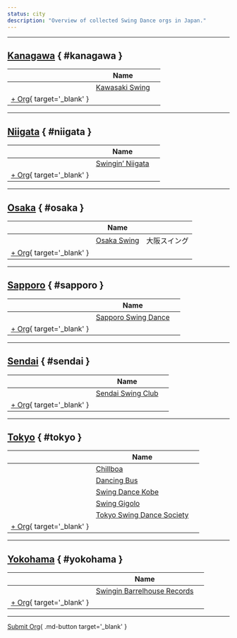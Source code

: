```yaml
---
status: city
description: "Overview of collected Swing Dance orgs in Japan."
---
```


---

## <a id=kanagawa></a>[Kanagawa](#kanagawa) { #kanagawa }

| | Name | |
| --- | --- | --- |
| | [Kawasaki Swing](kawasaki-swing.md) |  |
| [+ Org](https://github.com/swingdance/orgs/issues/new?assignees=&labels=add+org&projects=&template=02-add_entity.yml&title=%5Bjp%5D%20%3CName%3E&region=jp&province=Kanagawa&city=Kanagawa){ target='_blank' }

---

## <a id=niigata></a>[Niigata](#niigata) { #niigata }

| | Name | |
| --- | --- | --- |
| | [Swingin’ Niigata](swingin-niigata.md) |  |
| [+ Org](https://github.com/swingdance/orgs/issues/new?assignees=&labels=add+org&projects=&template=02-add_entity.yml&title=%5Bjp%5D%20%3CName%3E&region=jp&province=Niigata&city=Niigata){ target='_blank' }

---

## <a id=osaka></a>[Osaka](#osaka) { #osaka }

| | Name | |
| --- | --- | --- |
| | [Osaka Swing](osaka-swing.md) | 大阪スイング |
| [+ Org](https://github.com/swingdance/orgs/issues/new?assignees=&labels=add+org&projects=&template=02-add_entity.yml&title=%5Bjp%5D%20%3CName%3E&region=jp&province=Osaka&city=Osaka){ target='_blank' }

---

## <a id=sapporo></a>[Sapporo](#sapporo) { #sapporo }

| | Name | |
| --- | --- | --- |
| | [Sapporo Swing Dance](sapporo-swing-dance.md) |  |
| [+ Org](https://github.com/swingdance/orgs/issues/new?assignees=&labels=add+org&projects=&template=02-add_entity.yml&title=%5Bjp%5D%20%3CName%3E&region=jp&province=Sapporo&city=Sapporo){ target='_blank' }

---

## <a id=sendai></a>[Sendai](#sendai) { #sendai }

| | Name | |
| --- | --- | --- |
| | [Sendai Swing Club](sendai-swing-club.md) |  |
| [+ Org](https://github.com/swingdance/orgs/issues/new?assignees=&labels=add+org&projects=&template=02-add_entity.yml&title=%5Bjp%5D%20%3CName%3E&region=jp&province=Sendai&city=Sendai){ target='_blank' }

---

## <a id=tokyo></a>[Tokyo](#tokyo) { #tokyo }

| | Name | |
| --- | --- | --- |
| | [Chillboa](chillboa.md) |  |
| | [Dancing Bus](dancing-bus.md) |  |
| | [Swing Dance Kobe](swing-dance-kobe.md) |  |
| | [Swing Gigolo](swing-gigolo.md) |  |
| | [Tokyo Swing Dance Society](tokyo-swing-dance-society.md) |  |
| [+ Org](https://github.com/swingdance/orgs/issues/new?assignees=&labels=add+org&projects=&template=02-add_entity.yml&title=%5Bjp%5D%20%3CName%3E&region=jp&province=Tokyo&city=Tokyo){ target='_blank' }

---

## <a id=yokohama></a>[Yokohama](#yokohama) { #yokohama }

| | Name | |
| --- | --- | --- |
| | [Swingin Barrelhouse Records](swingin-barrelhouse-records.md) |  |
| [+ Org](https://github.com/swingdance/orgs/issues/new?assignees=&labels=add+org&projects=&template=02-add_entity.yml&title=%5Bjp%5D%20%3CName%3E&region=jp&province=Yokohama&city=Yokohama){ target='_blank' }

---

[Submit Org](https://github.com/swingdance/orgs/issues/new?assignees=&labels=add+org&projects=&template=02-add_entity.yml&title=%5Bjp%5D%20%3CName%3E&region=jp&province=&city=){ .md-button target='_blank' }
